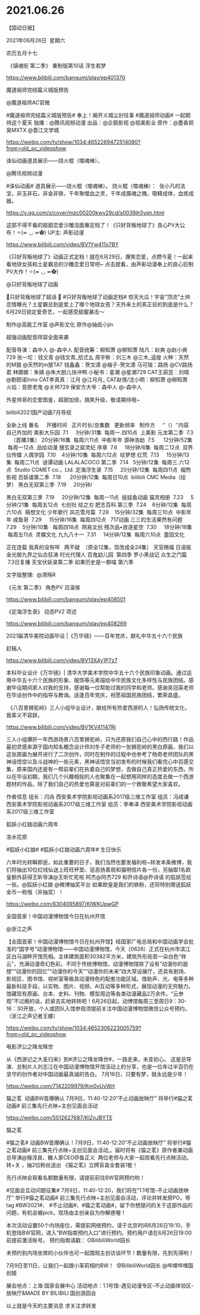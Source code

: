 ﻿#  2021.06.26
【国动日报】

2021年06月26日  星期六


农历五月十七


 《镇魂街 第二季》 重制版第10话 浮生若梦

https://www.bilibili.com/bangumi/play/ep401370

魔道祖师完结篇义城版预告

@魔道祖师AC官微    


#魔道祖师完结篇义城版预告# 奉上！揭开义城尘封往事 #魔道祖师动画# 一起期待这个夏天
独播：@腾讯视频动漫 出品：@企鹅影视 @视美影业 原作：@墨香铜臭MXTX @晋江文学城

https://weibo.com/tv/show/1034:4652269472514080?from=old_pc_videoshow


诛仙动画道具展示——烧火棍（噬魂棒）。

@腾讯视频动漫                            

#诛仙动画#
道具展示——烧火棍（噬魂棒）。
烧火棍（噬魂棒）：  张小凡的法宝，非玉非石，非金非铁，千年聚噬血之灵，千年成摄魂之魄，吸精成体，血炼成器。

https://v.qq.com/x/cover/mzc00200kwy29cd/s0039ih5yqn.html

这部不得不看的超甜恋爱沙雕泡面番定档了！《只好背叛地球了》良心PV大公布！✧(≖ ◡ ≖✿) UP主: 声影动漫

https://www.bilibili.com/video/BV1Yw411o7BY




《只好背叛地球了》动画正式定档！就在6月29日，爆笑恋爱，点燃今夏！一起来看地球女孩和土星霸总的沙雕恋爱日常吧~ 点击就看，由声影动漫奉上的良心巨制PV大作！✧(≖ ◡ ≖✿)


@只好背叛地球了动画                            

只好背叛地球了超话 🥝 #只好背叛地球了动画定档# 惊天大瓜！宇宙“顶流”土帅恋情曝光？土星霸总到底爱上了哪个地球女孩？天外来土的真正目的到底是什么？6月29日锁定爱奇艺，一起感受甜蜜暴击～

制作@高能工作室 @声影文化 原作@抽纸小jin

超强动画配音阵容全面来袭

配音导演：森中人 @-森中人
配音统筹：柳知萧 @柳知萧
陆凡：赵爽 @赵小爽729
张一坨：钱文青 @钱文青_拾弎幺
周宇彬：刘三木 @三木_遥煌
火种：天然的M狼 @天然的m狼TAT
钱鑫鑫：贺文潇 @袖子-贺文潇
马可瑞：路扬 @CV路扬君
林娜娜：朱婧 @朱大胆儿快冲鸭
小秘书：星潮 @星潮729
CAT王茹芸：刘晴 @劉颐诺Inno
CAT李真真：江月 @江月月_
CAT赵倩/沈小明：柳知萧 @柳知萧
火焰：音匣老鬼 @关帅729
保安方大爷：森中人 @-森中人

外星帅哥的恋爱图鉴，超甜加倍，搞笑升级，敬请期待哦~

bilibili2021国产动画7月导视

全新上线
番名     开播时间   正片时长/总集数   更新频率   制作方     ‘’（）‘’内容自己外加的
美影大乐园  7.1     3分钟/31集  每周一.四10点  上美影
元龙第二季  7.3    （首播3集） 20分钟/16集  每周六11点  中影年年
源神浩劫  7.5      12分钟/52集  每周一12点  品绘动漫
搜玄录之宸灵纪 序章  7.6     18分钟/6集  每周二12点  双界仪传媒
人偶学园  7.10    4分钟/10集  每周六12点  绘梦想
红荒  7.13     15分钟/13集  每周二11点  谜谭动画
LALALACOCO 第二季  7.14   5分钟/12集  每周三.六12点  Studio COMET co.，Ltd.
定海浮生录  7.15     20分钟/12集  每周四11点  福煦影视
百妖谱第二季  7.18      20分钟/12集  每周日10点  bilibili CMC Media（绘梦）
黑白无双第三季  7.19     20分钟/

黑白无双第三季  7.19     20分钟/12集  每周一11点  娃娃鱼动画
猫灵相册  7.23     5分钟/21集  每周五12点  七创社 绘之刃
肥志百科 第三季  7.24    6分钟/12集  每周六10点  萌想文化
少年歌行 风花雪月篇  7.28    15分钟/32集  每周三10点  中影年年
咸鱼哥  7.29     15分钟/16集  每周四12点   717动画
三三的生活果然有问题 7.29    5分钟/10集   每周四18点  网易文创
残次品•放逐星空  7.30     18分钟/16集  每周五11点  灵樨文化
九九八十一  7.31     14分钟/12集  每周六10点  童园文化

正在连载
我真的没有咩  
两不疑  （原全12集，现改成全24集）
天官赐福 日语版
金光御九界之仙古狂涛
时光代理人
百鬼幼儿园  第四季
罗小黑战记 众生之门篇  7.3日复播
天宝伏妖录第二季
如果历史是一群喵 第六季

文字版整理:  @清殇R


《元龙 第二季》 角色PV 吕温侯

https://www.bilibili.com/bangumi/play/ep408501

《定海浮生录》 动态PV2 项述

https://www.bilibili.com/bangumi/play/ep408269

2021届清华美院动画毕设 |《万华镜》——百年党庆，献礼中华五十六个民族

赶稿人


https://www.bilibili.com/video/BV13X4y1P7z7




本科毕业设计《万华镜》| 清华大学美术学院中华五十六个民族印象动画。通过运用中华五十六个民族的形象、服饰等元素描绘中华民族文化多样性与民族团结。感谢毕设期间家人对我的支持，感谢每一位帮助过我的同学和老师。感谢吴冠英老师在毕设创作中的指导与教诲。适逢百年党庆，祝愿祖国民族团结，繁荣昌盛。


 《八百里狮驼岭》三人小组毕业设计，献给所有热爱西游的人！弘扬传统文化，我辈义不容辞。

https://www.bilibili.com/video/BV1KV41147Rj








三人小组爆肝一年西游场景八百里狮驼岭，只为还原我们自己心中的西行路！作品最初灵感来源于国内知名概念设计师刘冬子老师的一张狮驼岭的黑白原画，我们以这张原画为展开进行了二次创作，同时在制作的过程中也参考了杨奇老师团队的黑神话悟空以及斗战神的一些元素，黑神话悟空当初发布的时候我们看完心中百感交集，原来国内还是有一帮前辈们在执着自己的梦想，去做自己真正热爱的东西，所以在毕设初期，我们几个兴趣相投的人也聚集在一起想用同样的态度去做一个西游题材的作品，除了我们自己的热爱也算是对前辈们的一个致敬希望大家喜欢。

作者信息
组长：闫垚
西安美术学院影视动画系2017级三维工作室
组员：冯成谦
西安美术学院影视动画系2017级三维工作室
组员：李奉泽
西安美术学院影视动画系2017级三维工作室

狐妖小红娘动画六周年

洛水花原            


#狐妖小红娘# #狐妖小红娘动画六周年# 生日快乐


六年时光转瞬即逝，如此重要的日子，我们当然也要发福利啦~转发本条微博，我们将抽出10位红线仙送上旺旺杯垫、惩恶扬善扇和猫明信片各一份，另抽取1名欧皇额外获得王昕导演@王昕忙死啦 阿杰@阿杰729 和乔诗语@乔诗语 的狐妖签绘一张。@狐妖小红娘 @微博抽奖平台 如果欧皇是我们的铁粉，还将特别赠送狐妖金币一枚哦（非抽奖）！

https://weibo.com/6304095897/KlWKUpwGP

全国首家！中国动漫博物馆今日在杭州开馆

@浙江之声                          


【全国首家！中国动漫博物馆今日在杭州开馆】经国家广电总局和中国动画学会批准的“国字号”动漫博物馆——中国动漫博物馆，今天（0626）正式在杭州市滨江区白马湖畔开馆亮相。主体建筑面积30382平方米，建筑外形宛若一朵白色“祥云”，充满动漫奇幻色彩。不同于传统博物馆，动漫博物馆除了设有“动漫你的遐想”“动漫你的回忆”“动漫你的今天”“动漫你的未来”四大常设展厅，还具有剧场、影视区、图书馆、视听室等极具动漫特色的配套功能区域。借助声、光、电等多种最新科技手段，以实物、图片、视频、AI互动等多种形式，展现动漫的无穷魅力。馆藏现有原画、台本、史料、刊物、模型周边等各类动漫藏品2万余件。“云参观”不过瘾的话，赶紧去实地转转吧！6月26日起，动博馆每周三至周日9：30-16：30开放，个人或团队入馆参观须提前关注中国动漫博物馆微信公众号预约。（浙江之声记者王娜）

https://weibo.com/tv/show/1034:4652306223005759?from=old_pc_videoshow

电影济公之降龙降世                    


从《西游记之大圣归来》到#济公之降龙降世#，一路走来，未变初心。
这是总导演、总制片人刘志江在中国动漫博物馆开馆活动上的分享，也是一位年过半百仍在坚守的创作者对中国动画最真诚的告白。
7月16日，只要有梦，就永远是少年！

https://weibo.com/7142209979/Km0vUvWrt

猫之茗  动画BW首爆确认 7月9日，11:40-12:20“不止动画放映厅” 将举行#猫之茗动画# 前三集先行点映+主创见面会活动

https://weibo.com/5512627687/KlZnJBYTE

猫之茗                  


#猫之茗# 动画BW首爆确认！7月9日，11:40-12:20“不止动画放映厅” 将举行#猫之茗动画# 前三集先行点映+主创见面会活动,。届时将有《猫之茗》原作者兼动画总导演@猴淳良、糖人家CEO@鱼正义  两位老师与大家一起观看先行点映活动。
转+关 ，抽2位粉丝送出 《猫之茗》立牌盲盒全套装1套！

先行点映会观看名额数量有限，请提前前往BW官网预约哟！

#见面会互动问题征集#
7月9日，11:40-12:20，我们将在“1.1号馆-不止动画放映厅” 举行#猫之茗动画# 前三集先行点映+主创见面会活动，评论并转发原PO，带tag #BW2021#、 #不止动画#、#猫之茗动画#，留下你想提问的关于这部作品的问题，有机会被pick，现场由主创亲自为你解惑喔！

本次活动设置50个内场座位，需提前网络预约，请于北京时间6月26日19:10，手机登陆BW官网，进入“BW指南预约入口”进行预约。预约用户请在6月26日19:00 前提前激活账号。
预约指南请戳：
OBilibiliWorld园长

未预约到内场坐席的小伙伴也可一起围观主创访谈环节！数量有限，先到先得哟！

7月9日至11日，让我们一起跟小茉莉相约BW！  @BilibiliWorld园长 @哔哩哔哩国创姬

展会地点：上海·国家会展中心
活动地点：1.1号馆-遇见动漫专区-不止动画体验区-放映厅&MADE BY BILIBILI 国创游园会

以上就是今天的主要消息
求关注求转发






















